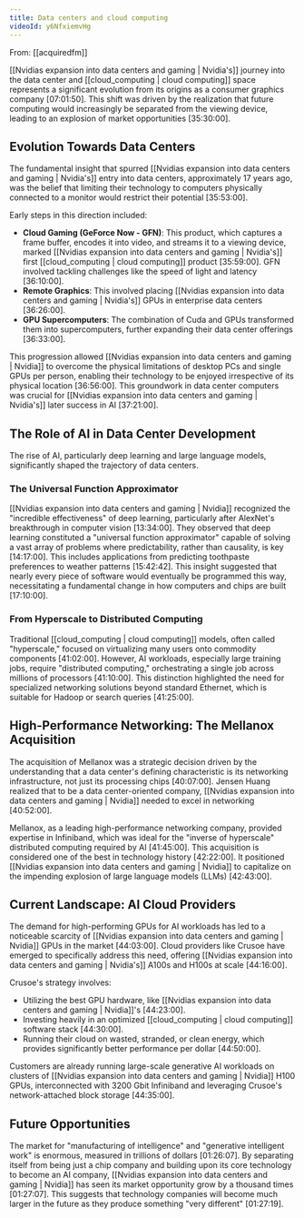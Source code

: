 ```yaml
---
title: Data centers and cloud computing
videoId: y6NfxiemvHg
---
```


From: [[acquiredfm]] <br/> 

[[Nvidias expansion into data centers and gaming | Nvidia's]] journey into the data center and [[cloud_computing | cloud computing]] space represents a significant evolution from its origins as a consumer graphics company <a class="yt-timestamp" data-t="07:01:50">[07:01:50]</a>. This shift was driven by the realization that future computing would increasingly be separated from the viewing device, leading to an explosion of market opportunities <a class="yt-timestamp" data-t="35:30:00">[35:30:00]</a>.

## Evolution Towards Data Centers

The fundamental insight that spurred [[Nvidias expansion into data centers and gaming | Nvidia's]] entry into data centers, approximately 17 years ago, was the belief that limiting their technology to computers physically connected to a monitor would restrict their potential <a class="yt-timestamp" data-t="35:53:00">[35:53:00]</a>.

Early steps in this direction included:
*   **Cloud Gaming (GeForce Now - GFN)**: This product, which captures a frame buffer, encodes it into video, and streams it to a viewing device, marked [[Nvidias expansion into data centers and gaming | Nvidia's]] first [[cloud_computing | cloud computing]] product <a class="yt-timestamp" data-t="35:59:00">[35:59:00]</a>. GFN involved tackling challenges like the speed of light and latency <a class="yt-timestamp" data-t="36:10:00">[36:10:00]</a>.
*   **Remote Graphics**: This involved placing [[Nvidias expansion into data centers and gaming | Nvidia's]] GPUs in enterprise data centers <a class="yt-timestamp" data-t="36:26:00">[36:26:00]</a>.
*   **GPU Supercomputers**: The combination of Cuda and GPUs transformed them into supercomputers, further expanding their data center offerings <a class="yt-timestamp" data-t="36:33:00">[36:33:00]</a>.

This progression allowed [[Nvidias expansion into data centers and gaming | Nvidia]] to overcome the physical limitations of desktop PCs and single GPUs per person, enabling their technology to be enjoyed irrespective of its physical location <a class="yt-timestamp" data-t="36:56:00">[36:56:00]</a>. This groundwork in data center computers was crucial for [[Nvidias expansion into data centers and gaming | Nvidia's]] later success in AI <a class="yt-timestamp" data-t="37:21:00">[37:21:00]</a>.

## The Role of AI in Data Center Development

The rise of AI, particularly deep learning and large language models, significantly shaped the trajectory of data centers.

### The Universal Function Approximator
[[Nvidias expansion into data centers and gaming | Nvidia]] recognized the "incredible effectiveness" of deep learning, particularly after AlexNet's breakthrough in computer vision <a class="yt-timestamp" data-t="13:34:00">[13:34:00]</a>. They observed that deep learning constituted a "universal function approximator" capable of solving a vast array of problems where predictability, rather than causality, is key <a class="yt-timestamp" data-t="14:17:00">[14:17:00]</a>. This includes applications from predicting toothpaste preferences to weather patterns <a class="yt-timestamp" data-t="15:42:00">[15:42:42]</a>. This insight suggested that nearly every piece of software would eventually be programmed this way, necessitating a fundamental change in how computers and chips are built <a class="yt-timestamp" data-t="17:10:00">[17:10:00]</a>.

### From Hyperscale to Distributed Computing
Traditional [[cloud_computing | cloud computing]] models, often called "hyperscale," focused on virtualizing many users onto commodity components <a class="yt-timestamp" data-t="41:02:00">[41:02:00]</a>. However, AI workloads, especially large training jobs, require "distributed computing," orchestrating a single job across millions of processors <a class="yt-timestamp" data-t="41:10:00">[41:10:00]</a>. This distinction highlighted the need for specialized networking solutions beyond standard Ethernet, which is suitable for Hadoop or search queries <a class="yt-timestamp" data-t="41:25:00">[41:25:00]</a>.

## High-Performance Networking: The Mellanox Acquisition

The acquisition of Mellanox was a strategic decision driven by the understanding that a data center's defining characteristic is its networking infrastructure, not just its processing chips <a class="yt-timestamp" data-t="40:07:00">[40:07:00]</a>. Jensen Huang realized that to be a data center-oriented company, [[Nvidias expansion into data centers and gaming | Nvidia]] needed to excel in networking <a class="yt-timestamp" data-t="40:52:00">[40:52:00]</a>.

Mellanox, as a leading high-performance networking company, provided expertise in Infiniband, which was ideal for the "inverse of hyperscale" distributed computing required by AI <a class="yt-timestamp" data-t="41:45:00">[41:45:00]</a>. This acquisition is considered one of the best in technology history <a class="yt-timestamp" data-t="42:22:00">[42:22:00]</a>. It positioned [[Nvidias expansion into data centers and gaming | Nvidia]] to capitalize on the impending explosion of large language models (LLMs) <a class="yt-timestamp" data-t="42:43:00">[42:43:00]</a>.

## Current Landscape: AI Cloud Providers

The demand for high-performing GPUs for AI workloads has led to a noticeable scarcity of [[Nvidias expansion into data centers and gaming | Nvidia]] GPUs in the market <a class="yt-timestamp" data-t="44:03:00">[44:03:00]</a>. Cloud providers like Crusoe have emerged to specifically address this need, offering [[Nvidias expansion into data centers and gaming | Nvidia's]] A100s and H100s at scale <a class="yt-timestamp" data-t="44:16:00">[44:16:00]</a>.

Crusoe's strategy involves:
*   Utilizing the best GPU hardware, like [[Nvidias expansion into data centers and gaming | Nvidia]]'s <a class="yt-timestamp" data-t="44:23:00">[44:23:00]</a>.
*   Investing heavily in an optimized [[cloud_computing | cloud computing]] software stack <a class="yt-timestamp" data-t="44:30:00">[44:30:00]</a>.
*   Running their cloud on wasted, stranded, or clean energy, which provides significantly better performance per dollar <a class="yt-timestamp" data-t="44:50:00">[44:50:00]</a>.

Customers are already running large-scale generative AI workloads on clusters of [[Nvidias expansion into data centers and gaming | Nvidia]] H100 GPUs, interconnected with 3200 Gbit Infiniband and leveraging Crusoe's network-attached block storage <a class="yt-timestamp" data-t="44:35:00">[44:35:00]</a>.

## Future Opportunities

The market for "manufacturing of intelligence" and "generative intelligent work" is enormous, measured in trillions of dollars <a class="yt-timestamp" data-t="01:26:07">[01:26:07]</a>. By separating itself from being just a chip company and building upon its core technology to become an AI company, [[Nvidias expansion into data centers and gaming | Nvidia]] has seen its market opportunity grow by a thousand times <a class="yt-timestamp" data-t="01:27:07">[01:27:07]</a>. This suggests that technology companies will become much larger in the future as they produce something "very different" <a class="yt-timestamp" data-t="01:27:19">[01:27:19]</a>.
